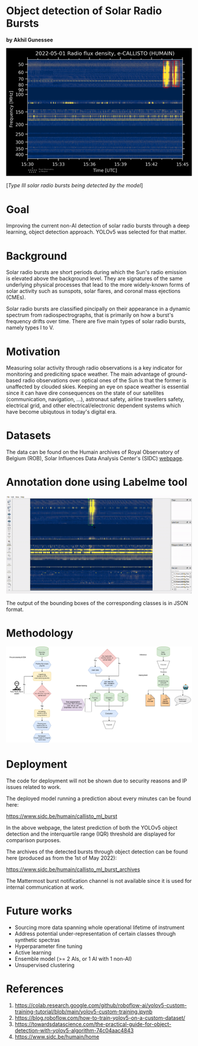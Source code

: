 # **Object detection of Solar Radio Bursts** 

**by Akhil Gunessee**

![Example detection](pics/HUMAIN_20220501_153000.png)

[*Type III solar radio bursts being detected by the model*]

# **Goal**
Improving the current non-AI detection of solar radio bursts through a deep learning, object detection approach. YOLOv5 was selected for that matter.


# **Background**
Solar radio bursts are short periods during which the Sun's radio emission is elevated above the background level. They are signatures of the same underlying physical processes that lead to the more widely-known forms of solar activity such as sunspots, solar flares, and coronal mass ejections (CMEs).

Solar radio bursts are classified pincipally on their appearance in a dynamic spectrum from radiospectrographs, that is primarily on how a burst's frequency drifts over time. There are five main types of solar radio bursts, namely types I to V. 

# **Motivation**
Measuring solar activity through radio observations is a key indicator for monitoring and prediciting space weather. The main advantage of ground-based radio observations over optical ones of the Sun is that the former is unaffected by clouded skies. Keeping an eye on space weather is essential since it can have dire consequences on the state of our satellites (communication, navigation, ...), astronaut safety, airline travellers safety, electrical grid, and other electrical/electronic dependent systems which have become ubiqutous in today's digital era.

# **Datasets**
The data can be found on the Humain archives of Royal Observatory of Belgium (ROB), Solar Influences Data Analysis Center's (SIDC) [webpage](https://www.sidc.be/humain/callisto_archives).

# Annotation done using Labelme tool
![](pics/annotation_example_gif.gif)

The output of the bounding boxes of the corresponding classes is in JSON format.



# **Methodology**
![Project flow chart](pics/capstone_workflow.png)


# **Deployment**
The code for deployment will not be shown due to security reasons and IP issues related to work.

The deployed model running a prediction about every minutes can be found here:

https://www.sidc.be/humain/callisto_ml_burst

In the above webpage, the latest prediction of both the YOLOv5 object detection and the interquartile range (IQR) threshold are displayed for comparison purposes.

The archives of the detected bursts through object detection can be found here (produced as from the 1st of May 2022):

https://www.sidc.be/humain/callisto_ml_burst_archives

The Mattermost burst notification channel is not available since it is used for internal communication at work.

# **Future works**
* Sourcing more data spanning whole operational lifetime of instrument
* Address potential under-representation of certain classes through synthetic spectras
* Hyperparameter fine tuning
* Active learning
* Ensemble model (>= 2 AIs, or 1 AI with 1 non-AI)
* Unsupervised clustering

# **References**
1.   https://colab.research.google.com/github/roboflow-ai/yolov5-custom-training-tutorial/blob/main/yolov5-custom-training.ipynb
2.   https://blog.roboflow.com/how-to-train-yolov5-on-a-custom-dataset/
3.   https://towardsdatascience.com/the-practical-guide-for-object-detection-with-yolov5-algorithm-74c04aac4843
4.   https://www.sidc.be/humain/home
